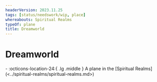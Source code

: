 ```yaml
---
headerVersion: 2023.11.25
tags: [status/needswork/wip, place]
whereabouts: Spiritual Realms
typeOf: plane
title: Dreamworld
---
```

# Dreamworld
<div class="grid cards ext-narrow-margin ext-one-column" markdown>
-    :octicons-location-24:{ .lg .middle } A plane in the [Spiritual Realms](<../spiritual-realms/spiritual-realms.md>)  
</div>


